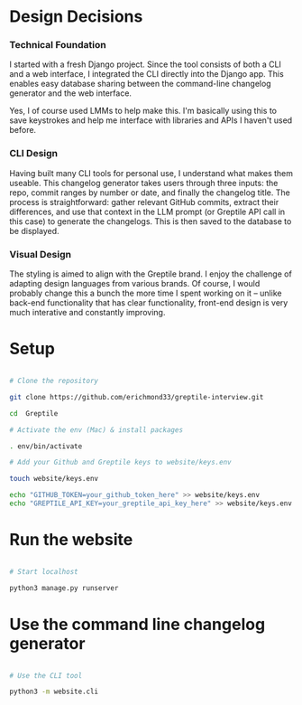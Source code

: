 # Design Decisions

### Technical Foundation

I started with a fresh Django project. Since the tool consists of both a CLI and a web interface, I integrated the CLI directly into the Django app. This enables easy database sharing between the command-line changelog generator and the web interface.

Yes, I of course used LMMs to help make this. I'm basically using this to save keystrokes and help me interface with libraries and APIs I haven't used before.

### CLI Design

Having built many CLI tools for personal use, I understand what makes them useable. This changelog generator takes users through three inputs: the repo, commit ranges by number or date, and finally the changelog title. The process is straightforward: gather relevant GitHub commits, extract their differences, and use that context in the LLM prompt (or Greptile API call in this case) to generate the changelogs. This is then saved to the database to be displayed.

### Visual Design

The styling is aimed to align with the Greptile brand. I enjoy the challenge of adapting design languages from various brands. Of course, I would probably change this a bunch the more time I spent working on it – unlike back-end functionality that has clear functionality, front-end design is very much interative and constantly improving.

# Setup

```zsh

# Clone the repository

git clone https://github.com/erichmond33/greptile-interview.git

cd  Greptile

# Activate the env (Mac) & install packages

. env/bin/activate

# Add your Github and Greptile keys to website/keys.env

touch website/keys.env

echo "GITHUB_TOKEN=your_github_token_here" >> website/keys.env
echo "GREPTILE_API_KEY=your_greptile_api_key_here" >> website/keys.env

```

# Run the website

```zsh

# Start localhost

python3 manage.py runserver

```

# Use the command line changelog generator

```zsh

# Use the CLI tool

python3 -m website.cli

```